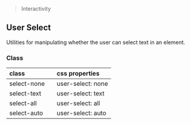 > Interactivity

## User Select

Utilities for manipulating whether the user can select text in an element.

### Class

| class |  | css properties |
|:--|:--|:--|
| select-none |  | user-select: none |
| select-text |  | user-select: text |
| select-all |  | user-select: all |
| select-auto |  | user-select: auto |
